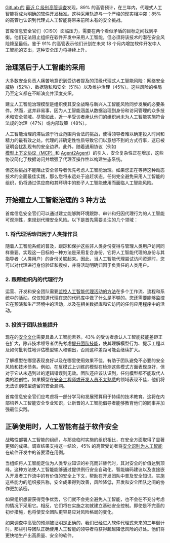 [GitLab 的](https://about.gitlab.com/?utm_content=inline+mention) [最近 C 级别高管调查](https://about.gitlab.com/software-innovation-report/)发现，89% 的高管预计，在三年内，代理式人工智能将成为[明确的软件开发标准](https://thenewstack.io/ai-has-won-googles-dora-study-shows-universal-dev-adoption/)。这种采用轨迹与一个严峻的现实相冲突：85% 的高管也认识到代理式人工智能将带来前所未有的安全挑战。

首席信息安全官们（CISO）面临压力，需要在两个看似矛盾的目标之间找到平衡。他们无法阻止组织在软件开发中采用人工智能，但必须将该技术的潜在安全风险降至最低。鉴于 91% 的高管表示他们计划在未来 18 个月内增加软件开发中人工智能的支出，这种安全压力将持续上升。

## **治理落后于人工智能的采用**

大多数安全负责人痛苦地意识到受访者提及的顶级代理式人工智能风险：网络安全威胁（52%）、数据隐私和安全（51%）以及维护治理（45%）。这些风险的格局乃至定义都在不断演变并深度交织。

建立人工智能治理模型是组织使其安全战略与新兴人工智能风险同步发展的必要条件。然而，这并非易事，因为人工智能涵盖从数据治理到身份和访问管理的众多技术和安全领域。尽管如此，近一半受访者承认他们的组织尚未为人工智能实施符合法规的治理（47%）或内部政策（48%）。

人工智能治理的滞后源于行业范围内合法的挑战，使得领导者难以确定投入时间和精力的最有效之处。代理的非确定性性质导致它们以意想不到的方式行事，这已被证明会扰乱现有的安全边界。此外，随着通用协议（例如[模型上下文协议（MCP）](https://thenewstack.io/model-context-protocol-a-primer-for-the-developers/)和 [Agent2Agent](https://thenewstack.io/googles-agent2agent-protocol-helps-ai-agents-talk-to-each-other/)）的引入，安全复杂性正在增加，这些协议简化了数据访问并增强了代理互操作性以构建生态系统。

但这些挑战不能阻止安全领导者优先考虑人工智能治理。如果您正在等待这种动态技术的全面最佳实践，那么您将永远处于追赶状态。任何完全避免采用人工智能的组织，仍将通过供应商和其环境中的影子人工智能使用而面临人工智能风险。

## **开始建立人工智能治理的 3 种方法**

首席信息安全官们可以通过建立能够跨环境跟踪、审计和归因代理行为的人工智能可观测性，来规划代理安全风险。以下是首先需要关注的几个领域：

### **1. 将代理活动归因于人类操作员**

随着人工智能系统的普及，跟踪和保护这些非人类身份变得与管理人类用户访问同样重要。实现这一目标的一种方法是采用复合身份，它将人工智能代理的身份与其指导者（人类用户）的身份关联起来。因此，当人工智能代理尝试访问资源时，您可以对代理进行身份验证和授权，并将活动明确归因于负责任的人类用户。

### **2. 跟踪组织内的代理行为**

运营、开发和安全团队需要[监控人工智能代理活动的方法](https://thenewstack.io/3-ways-security-teams-can-tame-autonomous-ai-agents/)在多个工作流、流程和系统中的活动。仅仅知道代理在您的代码库中做了什么是不够的。您还需要能够监控它在预演和生产环境中的活动，以及在相关数据库和它访问的任何应用程序中的活动。

### **3. 投资于团队技能提升**

现在的[安全文化](https://thenewstack.io/beyond-culture-addressing-common-security-frustrations/)需要具备人工智能素养。43% 的受访者承认人工智能技能差距正在扩大，除非技术领导者优先考虑[提升团队技能](https://thenewstack.io/sustainable-scale-how-to-grow-engineering-teams-strategically/)，使其理解模型行为、提示工程以及如何批判性地评估模型输入和输出，否则这种差距可能会继续扩大。

了解模型在哪里表现良好以及在哪里使用效果不佳，有助于团队避免不必要的安全风险和技术债务。例如，在反模式上训练的模型在检测这些模式方面表现良好，但对于它从未遇到过的逻辑错误则无效。团队还应该认识到，任何模型都不能取代人类的独创性。如果模型在[安全工程师或开发人员不太熟悉](https://thenewstack.io/three-software-development-challenges-slowing-ai-progress/)的领域表现不佳，他们将无法识别模型遗留的安全漏洞。

首席信息安全官们应考虑将一部分学习和发展预算用于持续的技术教育。这将在内部培养人工智能安全专业知识，让新晋的人工智能倡导者能够教育他们的同事并加强最佳实践。

## **正确使用时，人工智能有益于软件安全**

战略性部署人工智能的组织，与那些临时实施的组织相比，在安全方面取得了显著更强的成果。调查结果支持这一结论，45% 的高管受访者将[安全识别为人工智能](https://thenewstack.io/software-security-imperative-forging-a-unified-standard-of-care/)在软件开发中的首要潜在用例。

当组织将人工智能定位为人类专业知识的补充而非替代时，其对安全的价值达到顶峰。这种方法使人工智能能够通过提供例行安全自动化、智能编码建议以及直接嵌入开发者工作流中的有价值的安全上下文，帮助在开发团队中普及安全知识。实施这些能力的组织报告称，安全成果得到改善，风险降低，开发和安全团队之间的协作更加紧密。

如果组织想要获得竞争优势，它们就不会完全避免人工智能，也不会在不充分考虑的情况下采用它。相反，它们将在实施之初就建立基础安全控制。即使是不完善的初步措施，也将使安全团队更容易应对风险格局的变化。

如果调查中高管的预测被证明是正确的，我们已经进入软件代理式未来的三年倒计时。那些引导团队正确使用人工智能的领导者将获得超越降低风险的好处。他们将更快地生产出高质量、安全的软件。